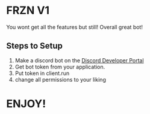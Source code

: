 # FRZN V1

You wont get all the features but still! Overall great bot!

## Steps to Setup

1. Make a discord bot on the [Discord Developer Portal](https://discord.com/developers/applications)
2. Get bot token from your application.
3. Put token in client.run
4. change all permissions to your liking


# ENJOY!
